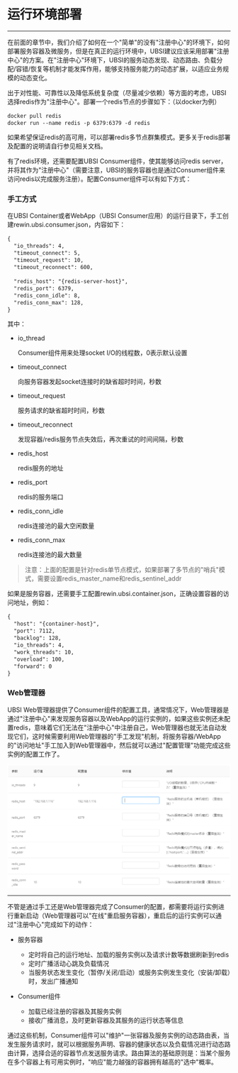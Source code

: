# 运行环境部署

---

在前面的章节中，我们介绍了如何在一个"简单"的没有"注册中心"的环境下，如何部署服务容器及微服务，但是在真正的运行环境中，UBSI建议应该采用部署"注册中心"的方案。在"注册中心"环境下，UBSI的服务动态发现、动态路由、负载分配/容错/恢复等机制才能发挥作用，能够支持服务能力的动态扩展，以适应业务规模的动态变化。



出于对性能、可靠性以及降低系统复杂度（尽量减少依赖）等方面的考虑，UBSI选择redis作为"注册中心"。部署一个redis节点的步骤如下：（以docker为例）

```
docker pull redis
docker run --name redis -p 6379:6379 -d redis
```



如果希望保证redis的高可用，可以部署redis多节点群集模式。更多关于redis部署及配置的说明请自行参见相关文档。



有了redis环境，还需要配置UBSI Consumer组件，使其能够访问redis server，并将其作为"注册中心"（需要注意，UBSI的服务容器也是通过Consumer组件来访问redis以完成服务注册）。配置Consumer组件可以有如下方式：

### 手工方式

在UBSI Container或者WebApp（UBSI Consumer应用）的运行目录下，手工创建rewin.ubsi.consumer.json，内容如下：

```
{
  "io_threads": 4,
  "timeout_connect": 5,
  "timeout_request": 10,
  "timeout_reconnect": 600,

  "redis_host": "{redis-server-host}",
  "redis_port": 6379,
  "redis_conn_idle": 8,
  "redis_conn_max": 128,
}
```

其中：

* io_thread

  Consumer组件用来处理socket I/O的线程数，0表示默认设置

* timeout_connect

  向服务容器发起socket连接时的缺省超时时间，秒数

* timeout_request

  服务请求的缺省超时时间，秒数

* timeout_reconnect

  发现容器/redis服务节点失效后，再次重试的时间间隔，秒数

* redis_host

  redis服务的地址

* redis_port

  redis的服务端口

* redis_conn_idle

  redis连接池的最大空闲数量

* redis_conn_max

  redis连接池的最大数量

> 注意：上面的配置是针对redis单节点模式，如果部署了多节点的"哨兵"模式，需要设置redis_master_name和redis_sentinel_addr

  

如果是服务容器，还需要手工配置rewin.ubsi.container.json，正确设置容器的访问地址，例如：

```
{
  "host": "{container-host}",
  "port": 7112,
  "backlog": 128,
  "io_threads": 4,
  "work_threads": 10,
  "overload": 100,
  "forward": 0
}
```



### Web管理器

UBSI Web管理器提供了Consumer组件的配置工具，通常情况下，Web管理器是通过"注册中心"来发现服务容器以及WebApp的运行实例的，如果这些实例还未配置redis，意味着它们无法在"注册中心"中注册自己，Web管理器也就无法自动发现它们，这时候需要利用Web管理器的"手工发现"机制，将服务容器/WebApp的"访问地址"手工加入到Web管理器中，然后就可以通过"配置管理"功能完成这些实例的配置工作了。

![](config.png)

---



不管是通过手工还是Web管理器完成了Consumer的配置，都需要将运行实例进行重新启动（Web管理器可以"在线"重启服务容器），重启后的运行实例可以通过"注册中心"完成如下的动作：

* 服务容器

  * 定时将自己的运行地址、加载的服务实例以及请求计数等数据刷新到redis
  * 定时广播活动心跳及负载情况
  * 当服务状态发生变化（暂停/关闭/启动）或服务实例发生变化（安装/卸载）时，发出广播通知

  

* Consumer组件

  * 加载已经注册的容器及其服务实例
  * 接收广播消息，及时更新容器及其服务的运行状态等信息
  

  

通过这些机制，Consumer组件可以"维护"一张容器及服务实例的动态路由表，当发生服务请求时，就可以根据服务声明、容器的健康状态以及负载情况进行动态路由计算，选择合适的容器节点发送服务请求。路由算法的基础原则是：当某个服务在多个容器上有可用实例时，"响应"能力越强的容器拥有越高的"选中"概率。

